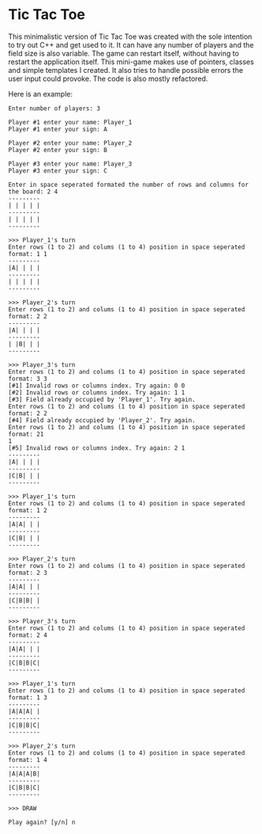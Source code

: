 # Tic Tac Toe

This minimalistic version of Tic Tac Toe was created with the sole intention to try out C++ and get used to it. It can have any number of players and the field size is also variable. The game can restart itself, without having to restart the application itself. This mini-game makes use of pointers, classes and simple templates I created. It also tries to handle possible errors the user input could provoke. The code is also mostly refactored.

Here is an example:
```
Enter number of players: 3

Player #1 enter your name: Player_1
Player #1 enter your sign: A

Player #2 enter your name: Player_2
Player #2 enter your sign: B

Player #3 enter your name: Player_3
Player #3 enter your sign: C

Enter in space seperated formated the number of rows and columns for the board: 2 4
---------
| | | | |
---------
| | | | |
---------

>>> Player_1's turn
Enter rows (1 to 2) and colums (1 to 4) position in space seperated format: 1 1
---------
|A| | | |
---------
| | | | |
---------

>>> Player_2's turn
Enter rows (1 to 2) and colums (1 to 4) position in space seperated format: 2 2
---------
|A| | | |
---------
| |B| | |
---------

>>> Player_3's turn
Enter rows (1 to 2) and colums (1 to 4) position in space seperated format: 3 3
[#1] Invalid rows or columns index. Try again: 0 0
[#2] Invalid rows or columns index. Try again: 1 1
[#3] Field already occupied by 'Player_1'. Try again.
Enter rows (1 to 2) and colums (1 to 4) position in space seperated format: 2 2
[#4] Field already occupied by 'Player_2'. Try again.
Enter rows (1 to 2) and colums (1 to 4) position in space seperated format: 21
1
[#5] Invalid rows or columns index. Try again: 2 1
---------
|A| | | |
---------
|C|B| | |
---------

>>> Player_1's turn
Enter rows (1 to 2) and colums (1 to 4) position in space seperated format: 1 2
---------
|A|A| | |
---------
|C|B| | |
---------

>>> Player_2's turn
Enter rows (1 to 2) and colums (1 to 4) position in space seperated format: 2 3
---------
|A|A| | |
---------
|C|B|B| |
---------

>>> Player_3's turn
Enter rows (1 to 2) and colums (1 to 4) position in space seperated format: 2 4
---------
|A|A| | |
---------
|C|B|B|C|
---------

>>> Player_1's turn
Enter rows (1 to 2) and colums (1 to 4) position in space seperated format: 1 3
---------
|A|A|A| |
---------
|C|B|B|C|
---------

>>> Player_2's turn
Enter rows (1 to 2) and colums (1 to 4) position in space seperated format: 1 4
---------
|A|A|A|B|
---------
|C|B|B|C|
---------

>>> DRAW

Play again? [y/n] n
```
